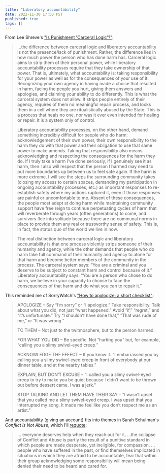 ```yaml
---
title: "Liberatory accountability"
date: 2022-11-30 17:50 PST
published: true
tags: []
---
```


From Lee Shreve's ["Is Punishment 'Carceral Logic'?"](https://theanarchistlibrary.org/library/lee-shevek-is-punishment-carceral-logic):

<blockquote markdown="1">

...the difference between carceral logic and liberatory accountability is not the presence/lack of punishment. Rather, the difference lies in how much power the person who has done harm has. Carceral logic aims to strip them of their personal power, while liberatory accountability processes require that they take ownership of that power. That is, ultimately, what accountability is: taking responsibility for your power as well as for the consequences of your use of it. Recognizing your own agency in having made a choice that resulted in harm, facing the people you hurt, giving them answers and apologies, and claiming your ability to do differently. This is what the carceral system does not allow. It strips people entirely of their agency, requires of them no meaningful repair process, and locks them in a cell where they are ritualistically abused by the State. This is a process that heals no one, nor was it ever even intended for healing or repair. It is a system only of control.

Liberatory accountability processes, on the other hand, demand something incredibly difficult for people who do harm: acknowledgement of their own power, their own responsibility to the harm they do with that power and their obligation to use that same power to make amends. Taking that responsibility also means acknowledging and respecting the consequences for the harm they do. If I truly take a harm I’ve done seriously, if I genuinely see it as harm, then I also will respect that the person I harmed may need to put more boundaries up between us to feel safe again. If the harm is more extreme, I will see the steps the surrounding community takes (closing my access to certain spaces, demanding my participation in ongoing accountability processes, etc.) as important responses to re-establish safety where my actions ruptured it, even if those responses are painful or uncomfortable to me. Absent of these consequences, the people most adept at doing harm while maintaining community support have free reign to continue perpetuating cycles of harm that will reverberate through years (often generations) to come, and survivors flee into solitude because there are no communal norms in place to provide them any real or trustworthy sense of safety. This is, in fact, the status quo of the world we live in now.

The real distinction between carceral logic and liberatory accountability is that one process violently strips someone of their humanity and agency, while the other demands that people who do harm take full command of their humanity and agency to atone for that harm and become better members of the community in the process. The carceral system says: “You are a criminal and you deserve to be subject to constant harm and control because of it.” Liberatory accountability says: “You are a person who chose to do harm, we believe in your capacity to choose to face the consequences of that harm and do what you can to repair it.”

</blockquote>

This reminded me of SorryWatch's ["How to apologize: a short checklist"](https://sorrywatch.com/how-to-apologize-a-short-checklist/):

<blockquote markdown="1">

APOLOGIZE – Say “I’m sorry” or “I apologize.” Take responsibility. Talk about what you did, not just “what happened.” Avoid “if,” “regret,” and “it’s unfortunate.” Try “I shouldn’t have done that,” “That was rude of me,” or “It was wrong.”

TO THEM – Not just to the twitmosphere, but to the person harmed.

FOR WHAT YOU DID – Be specific. Not “hurting you” but, for example, “calling you a slimy swivel-eyed creep.”

ACKNOWLEDGE THE EFFECT – If you know it. “I embarrassed you by calling you a slimy swivel-eyed creep in front of everybody at our dinner table, and at the nearby tables.”

EXPLAIN, BUT DON’T EXCUSE – “I called you a slimy swivel-eyed creep to try to make you be quiet because I didn’t want to be thrown out before dessert came. I was a jerk.”

STOP TALKING AND LET THEM HAVE THEIR SAY – “I wasn’t upset that you called me a slimy swivel-eyed creep. I was upset that you interrupted my song. It made me feel like you don’t respect me as an artist.”

</blockquote>

And accountability (giving an account) fits into themes in Sarah Schulman's _Conflict is Not Abuse_, which I'll [requote](https://island94.org/2022/02/it-asks-you-to-be-interactive):

> ... everyone deserves help when they reach out for it. ...the collapse of Conflict and Abuse is partly the result of a punitive standard in which people are made desperate, yet ineligible, for compassion. ... people who have suffered in the past, or find themselves implicated in situations in which they are afraid to be accountable, fear that within their group acknowledging some responsibility will mean being denied their need to be heard and cared for.
